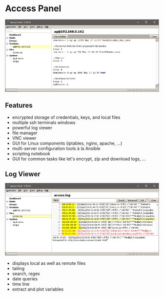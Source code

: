 # Access Panel

![alt text](screenshot.png)


## Features

* encrypted storage of credentials, keys, and local files
* multiple ssh terminals windows
* powerful log viewer
* file manager
* VNC viewer
* GUI for Linux components (iptables, nginx, apache, ...)
* multi-server configuration tools à la Ansible
* scripting notebook
* GUI for common tasks like let's encrypt, zip and download logs, ...


## Log Viewer

![alt text](log-viewer.png)

* displays local as well as remote files
* tailing
* search, regex
* date queries
* time line
* extract and plot variables